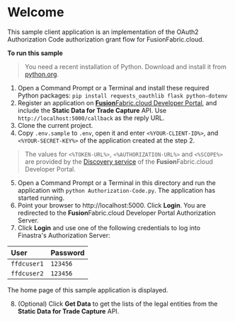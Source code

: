 # Welcome

This sample client application is an implementation of the OAuth2 Authorization Code authorization grant flow for FusionFabric.cloud.

**To run this sample**

> You need a recent installation of Python. Download and install it from [python.org](https://www.python.org/downloads/).

1. Open a Command Prompt or a Terminal and install these required Python packages:
 `pip install requests_oauthlib flask python-dotenv`
2. Register an application on [**Fusion**Fabric.cloud Developer Portal](https://developer.fusionfabric.cloud), and include the **Static Data for Trade Capture** API. Use `http://localhost:5000/callback` as the reply URL.
3. Clone the current project.
4. Copy `.env.sample` to `.env`, open it and enter `<%YOUR-CLIENT-ID%>`, and `<%YOUR-SECRET-KEY%>` of the application created at the step 2. 

> The values for `<%TOKEN-URL%>`, `<%AUTHORIZATION-URL%>` and `<%SCOPE%>` are provided by the [Discovery service](https://developer.fusionfabric.cloud/documentation?workspace=FusionCreator%20Developer%20Portal&board=Home&uri=oauth2-grants.html#discovery-service) of the **Fusion**Fabric.cloud Developer Portal.

5. Open a Command Prompt or a Terminal in this directory and run the application with `python Authorization-Code.py`. The application has started running. 
6. Point your browser to http://localhost:5000. Click **Login**. You are redirected to the **Fusion**Fabric.cloud Developer Portal Authorization Server.
7. Click **Login** and use one of the following credentials to log into Finastra's Authorization Server:

| User        | Password |
| :---------- | :------- |
| `ffdcuser1` | `123456` |
| `ffdcuser2` | `123456` |

The home page of this sample application is displayed.

8. (Optional) Click **Get Data** to get the lists of the legal entities from the **Static Data for Trade Capture** API.